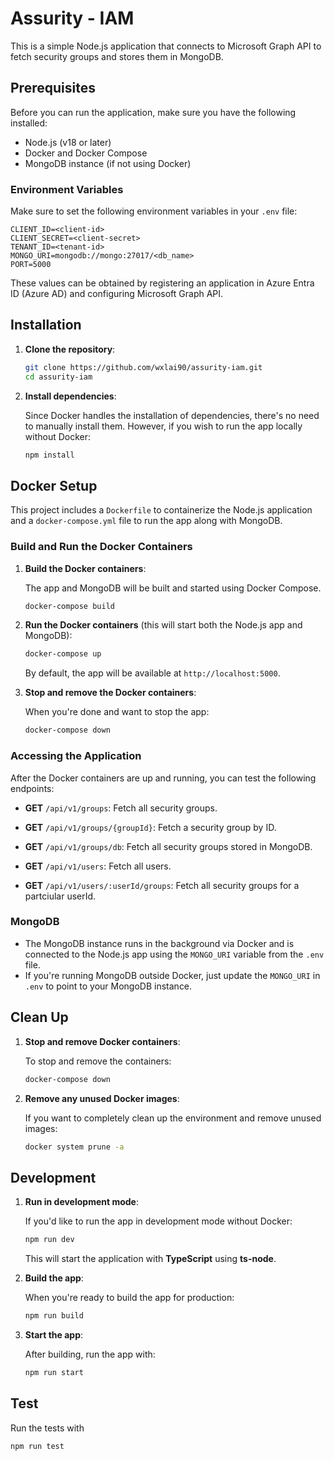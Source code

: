 # Assurity - IAM

This is a simple Node.js application that connects to Microsoft Graph API to fetch security groups and stores them in MongoDB.

## Prerequisites

Before you can run the application, make sure you have the following installed:

- Node.js (v18 or later)
- Docker and Docker Compose
- MongoDB instance (if not using Docker)

### Environment Variables

Make sure to set the following environment variables in your `.env` file:

```
CLIENT_ID=<client-id>
CLIENT_SECRET=<client-secret>
TENANT_ID=<tenant-id>
MONGO_URI=mongodb://mongo:27017/<db_name>
PORT=5000
```

These values can be obtained by registering an application in Azure Entra ID (Azure AD) and configuring Microsoft Graph API.

## Installation

1. **Clone the repository**:

   ```bash
   git clone https://github.com/wxlai90/assurity-iam.git
   cd assurity-iam
   ```

2. **Install dependencies**:

   Since Docker handles the installation of dependencies, there's no need to manually install them. However, if you wish to run the app locally without Docker:

   ```bash
   npm install
   ```

## Docker Setup

This project includes a `Dockerfile` to containerize the Node.js application and a `docker-compose.yml` file to run the app along with MongoDB.

### Build and Run the Docker Containers

1. **Build the Docker containers**:

   The app and MongoDB will be built and started using Docker Compose.

   ```bash
   docker-compose build
   ```

2. **Run the Docker containers** (this will start both the Node.js app and MongoDB):

   ```bash
   docker-compose up
   ```

   By default, the app will be available at `http://localhost:5000`.

3. **Stop and remove the Docker containers**:

   When you're done and want to stop the app:

   ```bash
   docker-compose down
   ```

### Accessing the Application

After the Docker containers are up and running, you can test the following endpoints:

- **GET** `/api/v1/groups`: Fetch all security groups.

- **GET** `/api/v1/groups/{groupId}`: Fetch a security group by ID.

- **GET** `/api/v1/groups/db`: Fetch all security groups stored in MongoDB.

- **GET** `/api/v1/users`: Fetch all users.

- **GET** `/api/v1/users/:userId/groups`: Fetch all security groups for a partciular userId.

### MongoDB

- The MongoDB instance runs in the background via Docker and is connected to the Node.js app using the `MONGO_URI` variable from the `.env` file.
- If you're running MongoDB outside Docker, just update the `MONGO_URI` in `.env` to point to your MongoDB instance.

## Clean Up

1. **Stop and remove Docker containers**:

   To stop and remove the containers:

   ```bash
   docker-compose down
   ```

2. **Remove any unused Docker images**:

   If you want to completely clean up the environment and remove unused images:

   ```bash
   docker system prune -a
   ```

## Development

1. **Run in development mode**:

   If you'd like to run the app in development mode without Docker:

   ```bash
   npm run dev
   ```

   This will start the application with **TypeScript** using **ts-node**.

2. **Build the app**:

   When you're ready to build the app for production:

   ```bash
   npm run build
   ```

3. **Start the app**:

   After building, run the app with:

   ```bash
   npm run start
   ```

## Test

Run the tests with

```bash
npm run test
```
